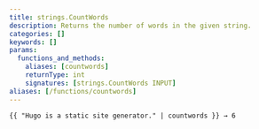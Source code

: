 ```yaml
---
title: strings.CountWords
description: Returns the number of words in the given string.
categories: []
keywords: []
params:
  functions_and_methods:
    aliases: [countwords]
    returnType: int
    signatures: [strings.CountWords INPUT]
aliases: [/functions/countwords]
---
```


```go-html-template
{{ "Hugo is a static site generator." | countwords }} → 6
```
